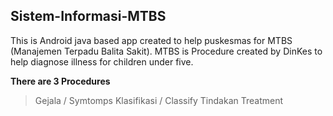 ## Sistem-Informasi-MTBS
This is Android java based app created to help puskesmas for MTBS (Manajemen Terpadu Balita Sakit).
MTBS is Procedure created by DinKes to help diagnose illness for children under five. 

**There are 3 Procedures**
>Gejala / Symtomps
>Klasifikasi / Classify
>Tindakan Treatment


